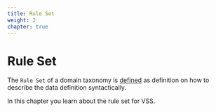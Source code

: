 ```yaml
---
title: Rule Set
weight: 2
chapter: true
---
```


# Rule Set

The `Rule Set` of a domain taxonomy is [defined](/introduction/taxonomies) as definition on how to describe the data definition syntactically.

In this chapter you learn about the rule set for VSS.
